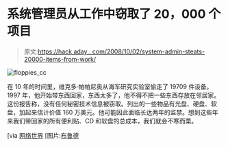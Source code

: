 # 系统管理员从工作中窃取了 20，000 个项目

> 原文:[https://hack aday . com/2008/10/02/system-admin-steats-20000-items-from-work/](https://hackaday.com/2008/10/02/system-admin-steals-20000-items-from-work/)

![](../Images/21f89f945377653026d5a36a9e0cc48d.png "floppies_cc")

在 10 年的时间里，维克多·帕帕尼奥从海军研究实验室偷走了 19709 件设备。1997 年，他开始带东西回家，东西太多了，他不得不把一些东西存放在邻居家。这份报告称，没有任何秘密技术信息被窃取。列出的一些物品有光盘、硬盘、软盘，加起来估计价值 160 万美元。他可能因此面临长达两年的监禁。想到这些年来我们带回家的所有便利贴、CD 和软盘的总成本，我们就会不寒而栗。  

[via [网络世界](http://www.networkworld.com/community/node/33477)
[图片:[布鲁德](http://flickr.com/photos/blude/2665906010/)
